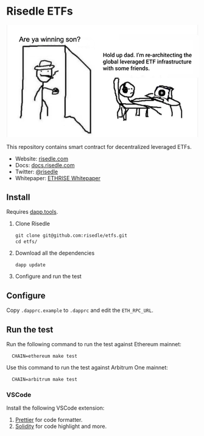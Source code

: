 # Risedle ETFs

![This is us anon!](./meme.png)

This repository contains smart contract for decentralized leveraged ETFs.

- Website: [risedle.com](https://risedle.com)
- Docs: [docs.risedle.com](https://docs.risedle.com)
- Twitter: [@risedle](https://twitter.com/risedle)
- Whitepaper: [ETHRISE Whitepaper](https://observablehq.com/@pyk/ethrise)

## Install

Requires [dapp.tools](https://github.com/dapphub/dapptools#installation).

1. Clone Risedle
   ```
   git clone git@github.com:risedle/etfs.git
   cd etfs/
   ```
2. Download all the dependencies
   ```
   dapp update
   ```
3. Configure and run the test

## Configure

Copy `.dapprc.example` to `.dapprc` and edit the `ETH_RPC_URL`.

## Run the test

Run the following command to run the test against Ethereum mainnet:

      CHAIN=ethereum make test

Use this command to run the test against Arbitrum One mainnet:

      CHAIN=arbitrum make test

### VSCode

Install the following VSCode extension:

1. [Prettier](https://marketplace.visualstudio.com/items?itemName=esbenp.prettier-vscode)
   for code formatter.
2. [Solidity](https://marketplace.visualstudio.com/items?itemName=JuanBlanco.solidity)
   for code highlight and more.

